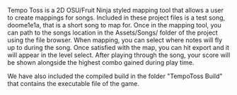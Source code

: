 Tempo Toss is a 2D OSU/Fruit Ninja styled mapping tool that allows a user to create mappings for songs. Included in these project files is a test song, doome1e1a, that is a short song to map for. Once in the mapping tool, you can path to the songs location in the Assets/Songs/ folder of the project using the file browser. When mapping, you can select where notes will fly up to during the song. Once satisfied with the map, you can hit export and it will appear in the level select. After playing through the song, your score will be shown alongside the highest combo gained during play time.

We have also included the compiled build in the folder "TempoToss Build" that contains the executable file of the game.
